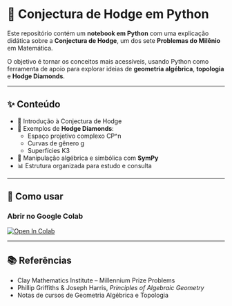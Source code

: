 # 📘 Conjectura de Hodge em Python  

Este repositório contém um **notebook em Python** com uma explicação didática sobre a **Conjectura de Hodge**, um dos sete **Problemas do Milênio** em Matemática.  

O objetivo é tornar os conceitos mais acessíveis, usando Python como ferramenta de apoio para explorar ideias de **geometria algébrica**, **topologia** e **Hodge Diamonds**.  

---

## ✨ Conteúdo  
- 🔺 Introdução à Conjectura de Hodge  
- 💎 Exemplos de **Hodge Diamonds**:  
  - Espaço projetivo complexo CP^n  
  - Curvas de gênero g  
  - Superfícies K3  
- 🧩 Manipulação algébrica e simbólica com **SymPy**  
- 📊 Estrutura organizada para estudo e consulta  

---

## 🚀 Como usar  

### Abrir no Google Colab  
[![Open In Colab](https://colab.research.google.com/assets/colab-badge.svg)](https://colab.research.google.com/github/feetfetish999666-max/Conjectura-de-Hodge/blob/main/introducao.ipynb)

---

## 📚 Referências  
- Clay Mathematics Institute – Millennium Prize Problems  
- Phillip Griffiths & Joseph Harris, *Principles of Algebraic Geometry*  
- Notas de cursos de Geometria Algébrica e Topologia  
